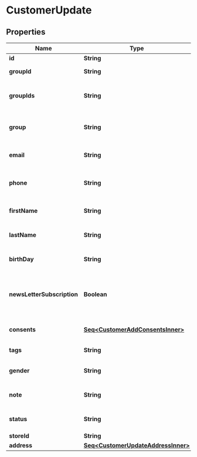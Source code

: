 

# CustomerUpdate


## Properties

Name | Type | Description | Notes
------------ | ------------- | ------------- | -------------
**id** | **String** | Entity id |  [optional]
**groupId** | **String** | Customer group_id |  [optional]
**groupIds** | **String** | Groups that will be assigned to a customer |  [optional]
**group** | **String** | Defines the group where the customer |  [optional]
**email** | **String** | Defines customer&#39;s email |  [optional]
**phone** | **String** | Defines customer&#39;s phone number |  [optional]
**firstName** | **String** | Defines customer&#39;s first name |  [optional]
**lastName** | **String** | Defines customer&#39;s last name |  [optional]
**birthDay** | **String** | Defines customer&#39;s birthday |  [optional]
**newsLetterSubscription** | **Boolean** | Defines whether the newsletter subscription is available for the user |  [optional]
**consents** | [**Seq&lt;CustomerAddConsentsInner&gt;**](CustomerAddConsentsInner.md) | Defines consents to notifications |  [optional]
**tags** | **String** | Customer tags |  [optional]
**gender** | **String** | Defines customer&#39;s gender |  [optional]
**note** | **String** | The customer note. |  [optional]
**status** | **String** | Defines customer&#39;s status |  [optional]
**storeId** | **String** | Store Id |  [optional]
**address** | [**Seq&lt;CustomerUpdateAddressInner&gt;**](CustomerUpdateAddressInner.md) |  |  [optional]



